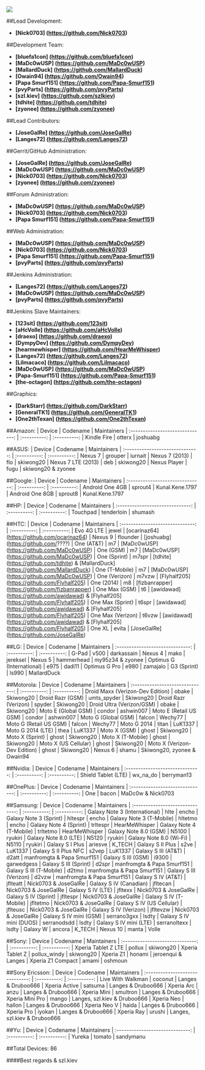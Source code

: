 ![](http://i.imgur.com/OtHMgS4.png)

##Lead Development:
* **[Nick0703] (https://github.com/Nick0703)**

##Development Team:
* **[bluefa1con] (https://github.com/bluefa1con)**
* **[MaDc0wUSP] (https://github.com/MaDc0wUSP)**
* **[MallardDuck] (https://github.com/MallardDuck)**
* **[Owain94] (https://github.com/Owain94)**
* **[Papa Smurf151] (https://github.com/Papa-Smurf151)**
* **[pvyParts] (https://github.com/pvyParts)**
* **[szl.kiev] (https://github.com/szlkiev)**
* **[tdhite] (https://github.com/tdhite)**
* **[zyonee] (https://github.com/zyonee)**

##Lead Contributors:
* **[JoseGalRe] (https://github.com/JoseGalRe)**
* **[Langes72] (https://github.com/Langes72)**

##Gerrit/GitHub Administration:
* **[JoseGalRe] (https://github.com/JoseGalRe)**
* **[MaDc0wUSP] (https://github.com/MaDc0wUSP)**
* **[Nick0703] (https://github.com/Nick0703)**
* **[zyonee] (https://github.com/zyonee)**

##Forum Administration:
* **[MaDc0wUSP] (https://github.com/MaDc0wUSP)**
* **[Nick0703] (https://github.com/Nick0703)**
* **[Papa Smurf151] (https://github.com/Papa-Smurf151)**

##Web Administration:
* **[MaDc0wUSP] (https://github.com/MaDc0wUSP)**
* **[Nick0703] (https://github.com/Nick0703)**
* **[Papa Smurf151] (https://github.com/Papa-Smurf151)**
* **[pvyParts] (https://github.com/pvyParts)**

##Jenkins Administration:
* **[Langes72] (https://github.com/Langes72)**
* **[MaDc0wUSP] (https://github.com/MaDc0wUSP)**
* **[pvyParts] (https://github.com/pvyParts)**

##Jenkins Slave Maintainers:
* **[123sit] (https://github.com/123sit)**
* **[aHcVolle] (https://github.com/aHcVolle)**
* **[draexo] (https://github.com/draexo)**
* **[DympyDev] (https://github.com/DympyDev)**
* **[hearmewhisper] (https://github.com/HearMeWhisper)**
* **[Langes72] (https://github.com/Langes72)**
* **[Lilmacaco] (https://github.com/Lilmacaco)**
* **[MaDc0wUSP] (https://github.com/MaDc0wUSP)**
* **[Papa-Smurf151] (https://github.com/Papa-Smurf151)**
* **[the-octagon] (https://github.com/the-octagon)**

##Graphics:
* **[DarkStarr] (https://github.com/DarkStarr)**
* **[GeneralTK1] (https://github.com/GeneralTK1)**
* **[One2thTexan] (https://github.com/One2thTexan)**


##Amazon:
| Device                           | Codename     | Maintainers
| :------------------------------: | :----------: | :----------:
| Kindle Fire                      | otterx       | joshuabg


##ASUS:
| Device                           | Codename     | Maintainers
| :------------------------------: | :----------: | :----------:
| Nexus 7                          | grouper      | iurnait
| Nexus 7 (2013)                   | flo          | skiwong20
| Nexus 7 LTE (2013)               | deb          | skiwong20
| Nexus Player                     | fugu         | skiwong20 & zyonee


##Google:
| Device                           | Codename     | Maintainers
| :------------------------------: | :----------: | :----------:
| Android One 4GB                  | sprout4      | Kunal.Kene.1797
| Android One 8GB                  | sprout8      | Kunal.Kene.1797


##HP:
| Device                           | Codename     | Maintainers
| :------------------------------: | :----------: | :----------:
| Touchpad                         | tenderloin   | shumash


##HTC:
| Device                           | Codename     | Maintainers
| :------------------------------: | :----------: | :----------:
| Evo 4G LTE                       | jewel        | [ocarinaz64] (https://github.com/ocarinaz64)
| Nexus 9                          | flounder     | [joshuabg] (https://github.com/????)
| One (AT&T)                       | m7           | [MaDc0wUSP] (https://github.com/MaDc0wUSP)
| One (GSM)                        | m7           | [MaDc0wUSP] (https://github.com/MaDc0wUSP)
| One (Sprint)                     | m7spr        | [tdhite] (https://github.com/tdhite) & [MallardDuck] (https://github.com/MallardDuck)
| One (T-Mobile)                   | m7           | [MaDc0wUSP] (https://github.com/MaDc0wUSP)
| One (Verizon)                    | m7vzw        | [Flyhalf205] (https://github.com/Flyhalf205)
| One (2014)                       | m8           | [fizbanrapper] (https://github.com/fizbanrapper)
| One Max (GSM)                    | t6           | [awidawad] (https://github.com/awidawad) & [Flyhalf205] (https://github.com/Flyhalf205)
| One Max (Sprint)                 | t6spr        | [awidawad] (https://github.com/awidawad) & [Flyhalf205] (https://github.com/Flyhalf205)
| One Max (Verizon)                | t6vzw        | [awidawad] (https://github.com/awidawad) & [Flyhalf205] (https://github.com/Flyhalf205)
| One XL                           | evita        | [JoseGalRe] (https://github.com/JoseGalRe)


##LG:
| Device                           | Codename     | Maintainers
| :------------------------------: | :----------: | :----------:
| G-Pad                            | v500         | darkassain
| Nexus 4                          | mako         | jereksel
| Nexus 5                          | hammerhead   | my95z34 &  zyonee
| Optimus G (International)        | e975         | dadi11
| Optimus G Pro                    | e980         | zamajalo
| G3 (Sprint)                      | ls990        | MallardDuck


##Motorola:
| Device                           | Codename     | Maintainers
| :------------------------------: | :----------: | :----------:
| Droid Maxx (Verizon-Dev Edition) | obake        | Skiwong20
| Droid Razr (GSM)                 | umts_spyder  | Skiwong20
| Droid Razr (Verizon)             | spyder       | Skiwong20
| Droid Ultra (Verizon/GSM)        | obake        | Skiwong20
| Moto E  (Global GSM)             | condor       | ashwin007
| Moto E  (Retail US GSM)          | condor       | ashwin007
| Moto G  (Global GSM)             | falcon       | Wechy77
| Moto G  (Retail US GSM)          | falcon       | Wechy77
| Moto G 2014                      | titan        | LuK1337
| Moto G 2014 (LTE)                | thea         | LuK1337
| Moto X  (GSM)                    | ghost        | Skiwong20
| Moto X  (Sprint)                 | ghost        | Skiwong20
| Moto X  (T-Mobile)               | ghost        | Skiwong20
| Moto X  (US Cellular)            | ghost        | Skiwong20
| Moto X  (Verizon-Dev Edition)    | ghost        | Skiwong20
| Nexus 6                          | shamu        | Skiwong20, zyonee &  Owain94


##Nvidia:
| Device                           | Codename     | Maintainers
| :------------------------------: | :----------: | :----------:
| Shield Tablet (LTE)              | wx_na_do     | berryman13


##OnePlus:
| Device                           | Codename     | Maintainers
| :------------------------------: | :----------: | :----------:
| One                              | bacon        | MaDc0w & Nick0703


##Samsung:
| Device                           | Codename     | Maintainers
| :------------------------------: | :----------: | :----------:
| Galaxy Note 3 (International)    | hlte         | encho
| Galaxy Note 3 (Sprint)           | hltespr      | encho
| Galaxy Note 3 (T-Mobile)         | hltetmo      | encho
| Galaxy Note 4 (Sprint)           | trltespr     | HearMeWhisper
| Galaxy Note 4 (T-Mobile)         | trltetmo     | HearMeWhisper
| Galaxy Note 8.0 (GSM)            | N5100        | ryukiri
| Galaxy Note 8.0 (LTE)            | N5120        | ryukiri
| Galaxy Note 8.0 (Wi-Fi)          | N5110        | ryukiri
| Galaxy S I Plus                  | ariesve      | K_TECH
| Galaxy S II Plus                 | s2ve         | LuK1337
| Galaxy S II Plus NFC             | s2vep        | LuK1337
| Galaxy S III (AT&T)              | d2att        | manfromgta & Papa Smurf151
| Galaxy S III (GSM)               | i9300        | garwedgess
| Galaxy S III (Sprint)            | d2spr        | manfromgta & Papa Smurf151
| Galaxy S III (T-Mobile)          | d2tmo        | manfromgta & Papa Smurf151
| Galaxy S III (Verizon)           | d2vzw        | manfromgta & Papa Smurf151
| Galaxy S IV (AT&T)               | jflteatt     | Nick0703 & JoseGalRe
| Galaxy S IV (Canadian)           | jfltecan     | Nick0703 & JoseGalRe
| Galaxy S IV (LTE)                | jfltexx      | Nick0703 & JoseGalRe
| Galaxy S IV (Sprint)             | jfltespr     | Nick0703 & JoseGalRe
| Galaxy S IV (T-Mobile)           | jfltetmo     | Nick0703 & JoseGalRe
| Galaxy S IV (US Cellular)        | jflteusc     | Nick0703 & JoseGalRe
| Galaxy S IV (Verizon)            | jfltevzw     | Nick0703 & JoseGalRe
| Galaxy S IV mini (GSM)           | serrano3gxx  | lsdty
| Galaxy S IV mini (DUOS)          | serranodsdd  | lsdty
| Galaxy S IV mini (LTE)           | serranoltexx | lsdty
| Galaxy W                         | ancora       | K_TECH
| Nexus 10                         | manta        | Volle


##Sony:
| Device                           | Codename     | Maintainers
| :------------------------------: | :----------: | :----------:
| Xperia Tablet Z LTE              | pollux       | skiwong20
| Xperia Tablet Z                  | pollux_windy | skiwong20
| Xperia Z1                        | honami       | jeroenqui & Langes
| Xperia Z1 Compact                | amami        | oshmoun


##Sony Ericsson:
| Device                           | Codename     | Maintainers
| :------------------------------: | :----------: | :----------:
| Live With Walkman                | coconut      | Langes & Druboo666
| Xperia Active                    | satsuma      | Langes & Druboo666
| Xperia Arc                       | anzu         | Langes & Druboo666
| Xperia Mini                      | smultron     | Langes & Druboo666
| Xperia Mini Pro                  | mango        | Langes, szl.kiev & Druboo666
| Xperia Neo                       | hallon       | Langes & Druboo666
| Xperia Neo V                     | haida        | Langes & Druboo666
| Xperia Pro                       | iyokan       | Langes & Druboo666
| Xperia Ray                       | urushi       | Langes, szl.kiev & Druboo666


##Yu:
| Device                           | Codename     | Maintainers
| :------------------------------: | :----------: | :----------:
| Yureka                           | tomato       | sandymanu



##Total Devices: 86

####Best regards &  szl.kiev
